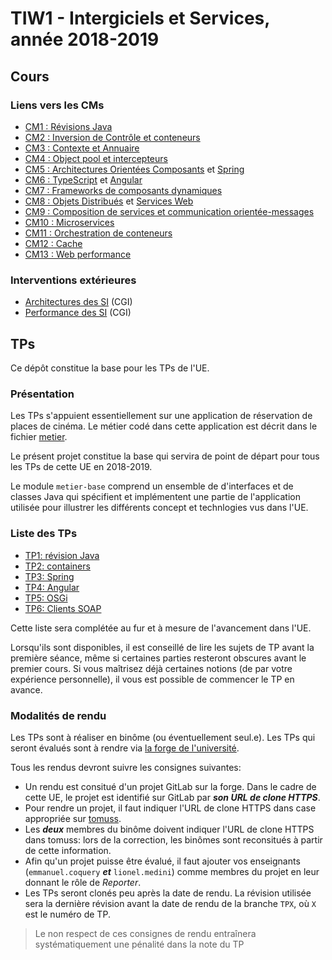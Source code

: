 # TIW1 - Intergiciels et Services, année 2018-2019

## Cours

### Liens vers les CMs

  * [CM1 : Révisions Java]()
  * [CM2 : Inversion de Contrôle et conteneurs](https://perso.liris.cnrs.fr/lionel.medini/enseignement/IS/CM_IS_conteneurs.pdf)
  * [CM3 : Contexte et Annuaire](https://perso.liris.cnrs.fr/lionel.medini/enseignement/IS/CM_IS_contexte.pdf)
  * [CM4 : Object pool et intercepteurs]()
  * [CM5 : Architectures Orientées Composants](https://perso.liris.cnrs.fr/lionel.medini/enseignement/IS/CM_IS_composants.pdf) et [Spring](https://perso.liris.cnrs.fr/lionel.medini/enseignement/IS/CM_IS_spring.pdf)
  * [CM6 : TypeScript](https://perso.liris.cnrs.fr/lionel.medini/enseignement/IS/revealJS/#TypeScript) et [Angular](https://perso.liris.cnrs.fr/lionel.medini/enseignement/IS/revealJS/#Angular)
  * [CM7 : Frameworks de composants dynamiques](https://perso.liris.cnrs.fr/lionel.medini/enseignement/IS/CM_IS_OSGi.pdf)
  * [CM8 : Objets Distribués](https://perso.liris.cnrs.fr/lionel.medini/enseignement/IS/CM_IS_objets_distribues.pdf) et [Services Web](https://perso.liris.cnrs.fr/lionel.medini/enseignement/IS/CM_IS_services_web.pdf)
  * [CM9 : Composition de services et communication orientée-messages]()
  * [CM10 : Microservices](https://perso.liris.cnrs.fr/lionel.medini/enseignement/IS/CM_IS_microservices.pdf)
  * [CM11 : Orchestration de conteneurs]()
  * [CM12 : Cache]()
  * [CM13 : Web performance]()
  
### Interventions extérieures

  * [Architectures des SI]() (CGI)
  * [Performance des SI]() (CGI)

## TPs

Ce dépôt constitue la base pour les TPs de l'UE.

### Présentation

Les TPs s'appuient essentiellement sur une application de réservation de places de cinéma.
Le métier codé dans cette application est décrit dans le fichier [metier](metier.md).

Le présent projet constitue la base qui servira de point de départ pour tous les TPs de cette UE en 2018-2019.

Le module `metier-base` comprend un ensemble de d'interfaces et de classes Java qui spécifient et implémentent une partie de l'application utilisée pour illustrer les différents concept et technlogies vus dans l'UE.

### Liste des TPs

* [TP1: révision Java](tp1/README.md)
* [TP2: containers](tp2/README.md)
* [TP3: Spring](tp3/README.md)
* [TP4: Angular](tp4/README.md)
* [TP5: OSGi](tp5/README.md)
* [TP6: Clients SOAP](tp6/README.md)

Cette liste sera complétée au fur et à mesure de l'avancement dans l'UE.

Lorsqu'ils sont disponibles, il est conseillé de lire les sujets de TP avant la première séance, même si certaines parties resteront obscures avant le premier cours.
Si vous maîtrisez déjà certaines notions (de par votre expérience personnelle), il vous est possible de commencer le TP en avance.

### Modalités de rendu

Les TPs sont à réaliser en binôme (ou éventuellement seul.e).
Les TPs qui seront évalués sont à rendre via [la forge de l'université](https://forge.univ-lyon1.fr).


Tous les rendus devront suivre les consignes suivantes:

* Un rendu est consitué d'un projet GitLab sur la forge. Dans le cadre de cette UE, le projet est identifié sur GitLab par _**son URL de clone HTTPS**_.
* Pour rendre un projet, il faut indiquer l'URL de clone HTTPS dans case appropriée sur [tomuss](https://tomuss.univ-lyon1.fr).
* Les _**deux**_ membres du binôme doivent indiquer l'URL de clone HTTPS dans tomuss: lors de la correction, les binômes sont reconsitués à partir de cette information.
* Afin qu'un projet puisse être évalué, il faut ajouter vos enseignants (`emmanuel.coquery` _**et**_ `lionel.medini`) comme membres du projet en leur donnant le rôle de _Reporter_.
* Les TPs seront clonés peu après la date de rendu. 
  La révision utilisée sera la dernière révision avant la date de rendu de la branche `TPX`, où `X` est le numéro de TP.

> Le non respect de ces consignes de rendu entraînera systématiquement une pénalité dans la note du TP
